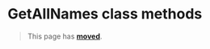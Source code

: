 # GetAllNames class methods

> This page has [**moved**](https://lib-docs.delphidabbler.com/EnvVars/3/API/TPJEnvironmentVars-GetAllNames).

